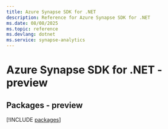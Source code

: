 ```yaml
---
title: Azure Synapse SDK for .NET
description: Reference for Azure Synapse SDK for .NET
ms.date: 08/08/2025
ms.topic: reference
ms.devlang: dotnet
ms.service: synapse-analytics
---
```

# Azure Synapse SDK for .NET - preview
## Packages - preview
[!INCLUDE [packages](synapse-index.md)]